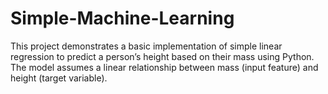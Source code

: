 # Simple-Machine-Learning
This project demonstrates a basic implementation of simple linear regression to predict a person’s height based on their mass using Python. The model assumes a linear relationship between mass (input feature) and height (target variable).
